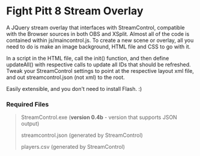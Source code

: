 # Fight Pitt 8 Stream Overlay

A JQuery stream overlay that interfaces with StreamControl, compatible with the Browser sources in both OBS and XSplit. Almost all of the code is contained within js/maincontrol.js. To create a new scene or overlay, all you need to do is make an image background, HTML file and CSS to go with it.

In a script in the HTML file, call the init() function, and then define updateAll() with respective calls to update all IDs that should be refreshed. Tweak your StreamControl settings to point at the respective layout xml file, and out streamcontrol.json (not xml) to the root.

Easily extensible, and you don't need to install Flash. :)

### Required Files

> StreamControl.exe (**version 0.4b** - version that supports JSON output)
>
> streamcontrol.json (generated by StreamControl)
>
> players.csv (generated by StreamControl)
